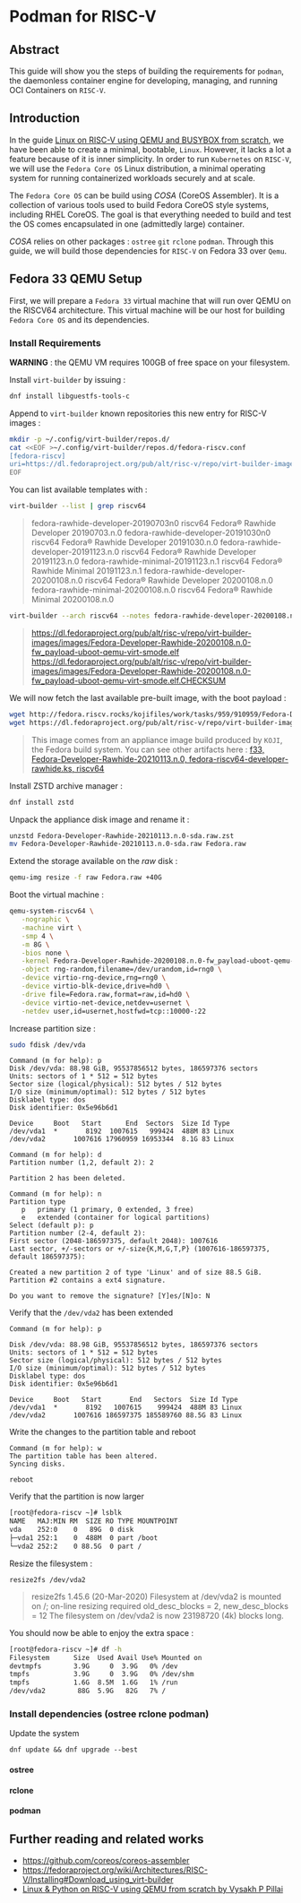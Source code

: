 # Podman for RISC-V

## Abstract

This guide will show you the steps of building the requirements for `podman`, the daemonless container engine for developing, managing, and running OCI Containers on `RISC-V`.

## Introduction

In the guide [Linux on RISC-V using QEMU and BUSYBOX from scratch](linux/simple.md), we have been able to create a minimal, bootable, `Linux`. However, it lacks a lot a feature because of it is inner simplicity. In order to run `Kubernetes` on `RISC-V`, we will use the `Fedora Core OS` Linux distribution, a minimal operating system for running containerized workloads securely and at scale.

The `Fedora Core OS` can be build using *COSA* (CoreOS Assembler). It is a collection of various tools used to build Fedora CoreOS style systems, including RHEL CoreOS. The goal is that everything needed to build and test the OS comes encapsulated in one (admittedly large) container.

*COSA* relies on other packages : `ostree` `git` `rclone` `podman`. Through this guide, we will build those dependencies for `RISC-V` on Fedora 33 over `Qemu`.

## Fedora 33 QEMU Setup

First, we will prepare a `Fedora 33` virtual machine that will run over QEMU on the RISCV64 architecture. This virtual machine will be our host for building `Fedora Core OS` and its dependencies.

### Install Requirements

**WARNING** : the QEMU VM requires 100GB of free space on your filesystem.

Install `virt-builder` by issuing :

``` bash
dnf install libguestfs-tools-c
```

Append to `virt-builder` known repositories this new entry for RISC-V images :

``` bash
mkdir -p ~/.config/virt-builder/repos.d/
cat <<EOF >~/.config/virt-builder/repos.d/fedora-riscv.conf
[fedora-riscv]
uri=https://dl.fedoraproject.org/pub/alt/risc-v/repo/virt-builder-images/images/index
EOF
```

You can list available templates with :

``` bash
virt-builder --list | grep riscv64
```

> fedora-rawhide-developer-20190703n0 riscv64    Fedora® Rawhide Developer 20190703.n.0
> fedora-rawhide-developer-20191030n0 riscv64    Fedora® Rawhide Developer 20191030.n.0
> fedora-rawhide-developer-20191123.n.0 riscv64    Fedora® Rawhide Developer 20191123.n.0
> fedora-rawhide-minimal-20191123.n.1 riscv64    Fedora® Rawhide Minimal 20191123.n.1
> fedora-rawhide-developer-20200108.n.0 riscv64    Fedora® Rawhide Developer 20200108.n.0
> fedora-rawhide-minimal-20200108.n.0 riscv64    Fedora® Rawhide Minimal 20200108.n.0

``` bash
virt-builder --arch riscv64 --notes fedora-rawhide-developer-20200108.n.0 | grep fw_payload
```

> https://dl.fedoraproject.org/pub/alt/risc-v/repo/virt-builder-images/images/Fedora-Developer-Rawhide-20200108.n.0-fw_payload-uboot-qemu-virt-smode.elf
> https://dl.fedoraproject.org/pub/alt/risc-v/repo/virt-builder-images/images/Fedora-Developer-Rawhide-20200108.n.0-fw_payload-uboot-qemu-virt-smode.elf.CHECKSUM

We will now fetch the last available pre-built image, with the boot payload :

``` bash
wget http://fedora.riscv.rocks/kojifiles/work/tasks/959/910959/Fedora-Developer-Rawhide-20210113.n.0-sda.raw.zst
wget https://dl.fedoraproject.org/pub/alt/risc-v/repo/virt-builder-images/images/Fedora-Developer-Rawhide-20200108.n.0-fw_payload-uboot-qemu-virt-smode.elf
```

> This image comes from an appliance image build produced by `KOJI`, the Fedora build system. You can see other artifacts here : [f33, Fedora-Developer-Rawhide-20210113.n.0, fedora-riscv64-developer-rawhide.ks, riscv64](http://fedora.riscv.rocks/koji/taskinfo?taskID=910959)

Install ZSTD archive manager :

``` bash
dnf install zstd
```

Unpack the appliance disk image and rename it :

``` bash
unzstd Fedora-Developer-Rawhide-20210113.n.0-sda.raw.zst
mv Fedora-Developer-Rawhide-20210113.n.0-sda.raw Fedora.raw
```

Extend the storage available on the *raw* disk :

``` bash
qemu-img resize -f raw Fedora.raw +40G
```

Boot the virtual machine :

``` bash
qemu-system-riscv64 \
   -nographic \
   -machine virt \
   -smp 4 \
   -m 8G \
   -bios none \
   -kernel Fedora-Developer-Rawhide-20200108.n.0-fw_payload-uboot-qemu-virt-smode.elf \
   -object rng-random,filename=/dev/urandom,id=rng0 \
   -device virtio-rng-device,rng=rng0 \
   -device virtio-blk-device,drive=hd0 \
   -drive file=Fedora.raw,format=raw,id=hd0 \
   -device virtio-net-device,netdev=usernet \
   -netdev user,id=usernet,hostfwd=tcp::10000-:22
```

Increase partition size :

``` bash
sudo fdisk /dev/vda
```

```
Command (m for help): p
Disk /dev/vda: 88.98 GiB, 95537856512 bytes, 186597376 sectors
Units: sectors of 1 * 512 = 512 bytes
Sector size (logical/physical): 512 bytes / 512 bytes
I/O size (minimum/optimal): 512 bytes / 512 bytes
Disklabel type: dos
Disk identifier: 0x5e96b6d1

Device     Boot   Start      End  Sectors  Size Id Type
/dev/vda1  *       8192  1007615   999424  488M 83 Linux
/dev/vda2       1007616 17960959 16953344  8.1G 83 Linux
```

```
Command (m for help): d
Partition number (1,2, default 2): 2

Partition 2 has been deleted.
```

```
Command (m for help): n
Partition type
   p   primary (1 primary, 0 extended, 3 free)
   e   extended (container for logical partitions)
Select (default p): p
Partition number (2-4, default 2): 
First sector (2048-186597375, default 2048): 1007616
Last sector, +/-sectors or +/-size{K,M,G,T,P} (1007616-186597375, default 186597375): 

Created a new partition 2 of type 'Linux' and of size 88.5 GiB.
Partition #2 contains a ext4 signature.
```

```
Do you want to remove the signature? [Y]es/[N]o: N
```

Verify that the `/dev/vda2` has been extended

```
Command (m for help): p

Disk /dev/vda: 88.98 GiB, 95537856512 bytes, 186597376 sectors
Units: sectors of 1 * 512 = 512 bytes
Sector size (logical/physical): 512 bytes / 512 bytes
I/O size (minimum/optimal): 512 bytes / 512 bytes
Disklabel type: dos
Disk identifier: 0x5e96b6d1

Device     Boot   Start       End   Sectors  Size Id Type
/dev/vda1  *       8192   1007615    999424  488M 83 Linux
/dev/vda2       1007616 186597375 185589760 88.5G 83 Linux
```

Write the changes to the partition table and reboot

```
Command (m for help): w
The partition table has been altered.
Syncing disks.

reboot
```

Verify that the partition is now larger

``` bash
[root@fedora-riscv ~]# lsblk
NAME   MAJ:MIN RM  SIZE RO TYPE MOUNTPOINT
vda    252:0    0   89G  0 disk 
├─vda1 252:1    0  488M  0 part /boot
└─vda2 252:2    0 88.5G  0 part /
```

Resize the filesystem :

```
resize2fs /dev/vda2
```

> resize2fs 1.45.6 (20-Mar-2020)
> Filesystem at /dev/vda2 is mounted on /; on-line resizing required
> old_desc_blocks = 2, new_desc_blocks = 12
> The filesystem on /dev/vda2 is now 23198720 (4k) blocks long.

You should now be able to enjoy the extra space :

``` bash
[root@fedora-riscv ~]# df -h
Filesystem      Size  Used Avail Use% Mounted on
devtmpfs        3.9G     0  3.9G   0% /dev
tmpfs           3.9G     0  3.9G   0% /dev/shm
tmpfs           1.6G  8.5M  1.6G   1% /run
/dev/vda2        88G  5.9G   82G   7% /
```

### Install dependencies (ostree rclone podman)

Update the system

```
dnf update && dnf upgrade --best
```

#### ostree

#### rclone

#### podman

## Further reading and related works

 * https://github.com/coreos/coreos-assembler
 * https://fedoraproject.org/wiki/Architectures/RISC-V/Installing#Download_using_virt-builder
 * [Linux & Python on RISC-V using QEMU from scratch by Vysakh P Pillai](https://embeddedinn.xyz/articles/tutorial/Linux-Python-on-RISCV-using-QEMU-from-scratch/#running-an-actual-os)
